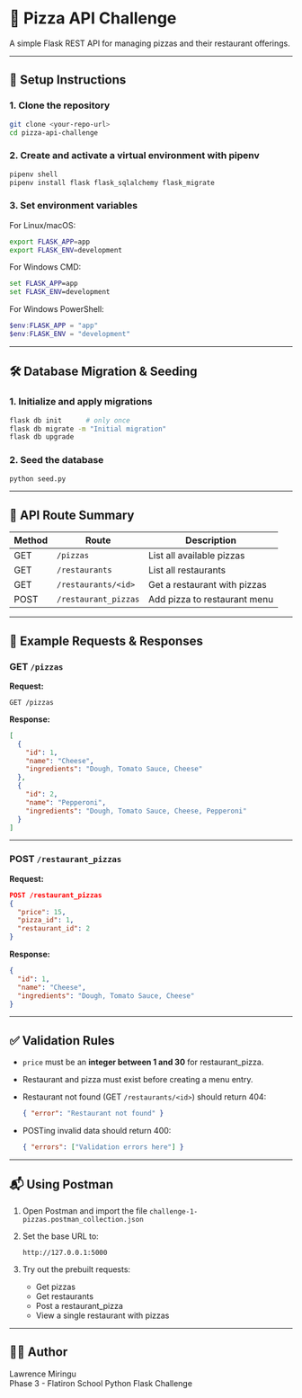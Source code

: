
# 🍕 Pizza API Challenge

A simple Flask REST API for managing pizzas and their restaurant offerings.

---

## 🚀 Setup Instructions

### 1. Clone the repository

```bash
git clone <your-repo-url>
cd pizza-api-challenge
```

### 2. Create and activate a virtual environment with pipenv

```bash
pipenv shell
pipenv install flask flask_sqlalchemy flask_migrate
```

### 3. Set environment variables

For Linux/macOS:

```bash
export FLASK_APP=app
export FLASK_ENV=development
```

For Windows CMD:

```cmd
set FLASK_APP=app
set FLASK_ENV=development
```

For Windows PowerShell:

```powershell
$env:FLASK_APP = "app"
$env:FLASK_ENV = "development"
```

---

## 🛠️ Database Migration & Seeding

### 1. Initialize and apply migrations

```bash
flask db init      # only once
flask db migrate -m "Initial migration"
flask db upgrade
```

### 2. Seed the database

```bash
python seed.py
```

---

## 🔁 API Route Summary

| Method | Route                     | Description                     |
|--------|---------------------------|---------------------------------|
| GET    | `/pizzas`                 | List all available pizzas       |
| GET    | `/restaurants`            | List all restaurants            |
| GET    | `/restaurants/<id>`       | Get a restaurant with pizzas    |
| POST   | `/restaurant_pizzas`      | Add pizza to restaurant menu    |

---

## 💬 Example Requests & Responses

### GET `/pizzas`

**Request:**

```http
GET /pizzas
```

**Response:**

```json
[
  {
    "id": 1,
    "name": "Cheese",
    "ingredients": "Dough, Tomato Sauce, Cheese"
  },
  {
    "id": 2,
    "name": "Pepperoni",
    "ingredients": "Dough, Tomato Sauce, Cheese, Pepperoni"
  }
]
```

---

### POST `/restaurant_pizzas`

**Request:**

```json
POST /restaurant_pizzas
{
  "price": 15,
  "pizza_id": 1,
  "restaurant_id": 2
}
```

**Response:**

```json
{
  "id": 1,
  "name": "Cheese",
  "ingredients": "Dough, Tomato Sauce, Cheese"
}
```

---

## ✅ Validation Rules

- `price` must be an **integer between 1 and 30** for restaurant_pizza.
- Restaurant and pizza must exist before creating a menu entry.
- Restaurant not found (GET `/restaurants/<id>`) should return 404:

  ```json
  { "error": "Restaurant not found" }
  ```

- POSTing invalid data should return 400:

  ```json
  { "errors": ["Validation errors here"] }
  ```

---

## 📬 Using Postman

1. Open Postman and import the file `challenge-1-pizzas.postman_collection.json`
2. Set the base URL to:

   ```
   http://127.0.0.1:5000
   ```

3. Try out the prebuilt requests:
   - Get pizzas
   - Get restaurants
   - Post a restaurant_pizza
   - View a single restaurant with pizzas

---

## 🧑‍💻 Author

Lawrence Miringu  
Phase 3 - Flatiron School Python Flask Challenge  
